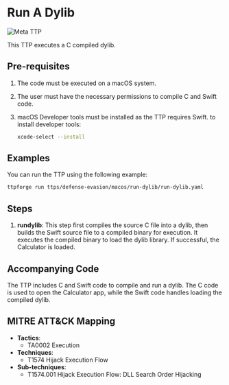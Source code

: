 # Run A Dylib

![Meta TTP](https://img.shields.io/badge/Meta_TTP-blue)

This TTP executes a C compiled dylib.

## Pre-requisites

1. The code must be executed on a macOS system.
1. The user must have the necessary permissions to compile C and Swift code.
1. macOS Developer tools must be installed as the TTP requires Swift.
   to install developer tools:

    ```bash
    xcode-select --install
    ```

## Examples

You can run the TTP using the following example:

```bash
ttpforge run ttps/defense-evasion/macos/run-dylib/run-dylib.yaml
```

## Steps

1. **rundylib**: This step first compiles the source C file into a dylib,
   then builds the Swift source file to a compiled binary for execution.
   It executes the compiled binary to load the dylib library. If successful,
   the Calculator is loaded.

## Accompanying Code

The TTP includes C and Swift code to compile and run a dylib. The C code
is used to open the Calculator app, while the Swift code handles loading
the compiled dylib.

## MITRE ATT&CK Mapping

- **Tactics**:
  - TA0002 Execution
- **Techniques**:
  - T1574 Hijack Execution Flow
- **Sub-techniques**:
  - T1574.001 Hijack Execution Flow: DLL Search Order Hijacking
